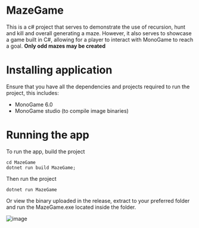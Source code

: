 # MazeGame

This is a c# project that serves to demonstrate the use of recursion, hunt and kill and overall generating a maze. However, it also serves to showcase a game built in C#, allowing for a player to interact with MonoGame to reach a goal. 
**Only odd mazes may be created**

# Installing application
Ensure that you have all the dependencies and projects required to run the project, this includes:
-  MonoGame 6.0
-  MonoGame studio (to compile image binaries)

# Running the app
To run the app, build the project
```
cd MazeGame
dotnet run build MazeGame;
```
Then run the project
```
dotnet run MazeGame
```
Or view the binary uploaded in the release, extract to your preferred folder and run the MazeGame.exe located inside the folder.

![image](https://github.com/Iheuzio/MazeGame/assets/97270760/7ca39bd2-dfc7-45cf-bb77-b7d7387c347a)

